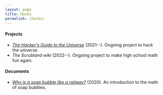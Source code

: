 ```yaml
---
layout: page
title: Hacks
permalink: /hacks/
---
```


#### Projects

- [*The Hacker's Guide to the Universe*](/hacker) (2021--). Ongoing project
to hack the universe.
- *The Scrubland wiki* (2022--). Ongoing project to make high school
math fun again.

#### Documents

- [*Why is a soap bubble like a railway?*](https://arxiv.org/abs/2008.09611)
  (2020). An introduction to the math of soap bubbles.
